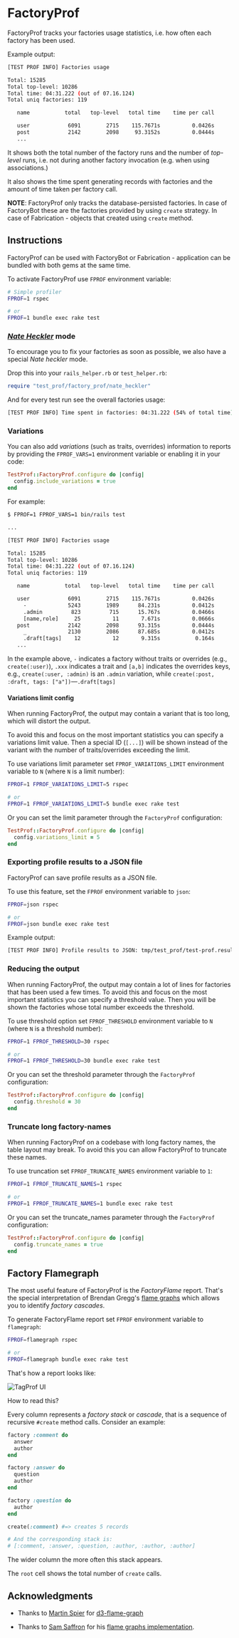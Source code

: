 # FactoryProf

FactoryProf tracks your factories usage statistics, i.e. how often each factory has been used.

Example output:

```sh
[TEST PROF INFO] Factories usage

Total: 15285
Total top-level: 10286
Total time: 04:31.222 (out of 07.16.124)
Total uniq factories: 119

   name           total   top-level   total time    time per call      top-level time

   user            6091        2715    115.7671s          0.0426s            50.2517s
   post            2142        2098     93.3152s          0.0444s            92.1915s
   ...
```

It shows both the total number of the factory runs and the number of _top-level_ runs, i.e. not during another factory invocation (e.g. when using associations.)

It also shows the time spent generating records with factories and the amount of time taken per factory call.

**NOTE**: FactoryProf only tracks the database-persisted factories. In case of FactoryBot these are the factories provided by using `create` strategy. In case of Fabrication - objects that created using `create` method.

## Instructions

FactoryProf can be used with FactoryBot or Fabrication - application can be bundled with both gems at the same time.

To activate FactoryProf use `FPROF` environment variable:

```sh
# Simple profiler
FPROF=1 rspec

# or
FPROF=1 bundle exec rake test
```

### [_Nate Heckler_](https://twitter.com/nateberkopec/status/1389945187766456333) mode

To encourage you to fix your factories as soon as possible, we also have a special _Nate heckler_ mode.

Drop this into your `rails_helper.rb` or `test_helper.rb`:

```ruby
require "test_prof/factory_prof/nate_heckler"
```

And for every test run see the overall factories usage:

```sh
[TEST PROF INFO] Time spent in factories: 04:31.222 (54% of total time)
```

### Variations

You can also add _variations_ (such as traits, overrides) information to reports by providing the `FPROF_VARS=1` environment variable or enabling it in your code:

```ruby
TestProf::FactoryProf.configure do |config|
  config.include_variations = true
end
```

For example:

```sh
$ FPROF=1 FPROF_VARS=1 bin/rails test

...

[TEST PROF INFO] Factories usage

Total: 15285
Total top-level: 10286
Total time: 04:31.222 (out of 07.16.124)
Total uniq factories: 119

   name           total   top-level   total time    time per call      top-level time

   user            6091        2715    115.7671s          0.0426s             50.251s
     -             5243        1989      84.231s          0.0412s             34.321s
     .admin         823         715      15.767s          0.0466s              5.257s
     [name,role]     25          11       7.671s          0.0666s              1.257s
   post            2142        2098      93.315s          0.0444s             92.191s
     _             2130        2086      87.685s          0.0412s             88.191s
     .draft[tags]    12          12       9.315s           0.164s             42.115s
   ...
```

In the example above, `-` indicates a factory without traits or overrides (e.g., `create(:user)`), `.xxx` indicates a trait and `[a,b]` indicates the overrides keys, e.g., `create(:user, :admin)` is an `.admin` variation, while `create(:post, :draft, tags: ["a"])`—`.draft[tags]`

#### Variations limit config

When running FactoryProf, the output may contain a variant that is too long, which will distort the output.

To avoid this and focus on the most important statistics you can specify a variations limit value. Then a special ID (`[...]`) will be shown instead of the variant with the number of traits/overrides exceeding the limit.

To use variations limit parameter set `FPROF_VARIATIONS_LIMIT` environment variable to `N` (where `N` is a limit number):

```sh
FPROF=1 FPROF_VARIATIONS_LIMIT=5 rspec

# or
FPROF=1 FPROF_VARIATIONS_LIMIT=5 bundle exec rake test
```

Or you can set the limit parameter through the `FactoryProf` configuration:

```ruby
TestProf::FactoryProf.configure do |config|
  config.variations_limit = 5
end
```

### Exporting profile results to a JSON file

FactoryProf can save profile results as a JSON file.

To use this feature, set the `FPROF` environment variable to `json`:

```sh
FPROF=json rspec

# or
FPROF=json bundle exec rake test
```

Example output:

```sh
[TEST PROF INFO] Profile results to JSON: tmp/test_prof/test-prof.result.json
```

### Reducing the output

When running FactoryProf, the output may contain a lot of lines for factories that has been used a few times.
To avoid this and focus on the most important statistics you can specify a threshold value. Then you will be shown the factories whose total number exceeds the threshold.

To use threshold option set `FPROF_THRESHOLD` environment variable to `N` (where `N` is a threshold number):

```sh
FPROF=1 FPROF_THRESHOLD=30 rspec

# or
FPROF=1 FPROF_THRESHOLD=30 bundle exec rake test
```

Or you can set the threshold parameter through the `FactoryProf` configuration:

```ruby
TestProf::FactoryProf.configure do |config|
  config.threshold = 30
end
```

### Truncate long factory-names

When running FactoryProf on a codebase with long factory names, the table layout may break. To avoid this you can allow FactoryProf to truncate these names.

To use truncation set `FPROF_TRUNCATE_NAMES` environment variable to `1`:

```sh
FPROF=1 FPROF_TRUNCATE_NAMES=1 rspec

# or
FPROF=1 FPROF_TRUNCATE_NAMES=1 bundle exec rake test
```

Or you can set the truncate_names parameter through the `FactoryProf` configuration:

```ruby
TestProf::FactoryProf.configure do |config|
  config.truncate_names = true
end
```

## Factory Flamegraph

The most useful feature of FactoryProf is the _FactoryFlame_ report. That's the special interpretation of Brendan Gregg's [flame graphs](http://www.brendangregg.com/flamegraphs.html) which allows you to identify _factory cascades_.

To generate FactoryFlame report set `FPROF` environment variable to `flamegraph`:

```sh
FPROF=flamegraph rspec

# or
FPROF=flamegraph bundle exec rake test
```

That's how a report looks like:

<img alt="TagProf UI" data-origin="/assets/factory-flame.gif" src="/assets/factory-flame.gif">

How to read this?

Every column represents a _factory stack_ or _cascade_, that is a sequence of recursive `#create` method calls. Consider an example:

```ruby
factory :comment do
  answer
  author
end

factory :answer do
  question
  author
end

factory :question do
  author
end

create(:comment) #=> creates 5 records

# And the corresponding stack is:
# [:comment, :answer, :question, :author, :author, :author]
```

The wider column the more often this stack appears.

The `root` cell shows the total number of `create` calls.

## Acknowledgments

- Thanks to [Martin Spier](https://github.com/spiermar) for [d3-flame-graph](https://github.com/spiermar/d3-flame-graph)

- Thanks to [Sam Saffron](https://github.com/SamSaffron) for his [flame graphs implementation](https://github.com/SamSaffron/flamegraph).
